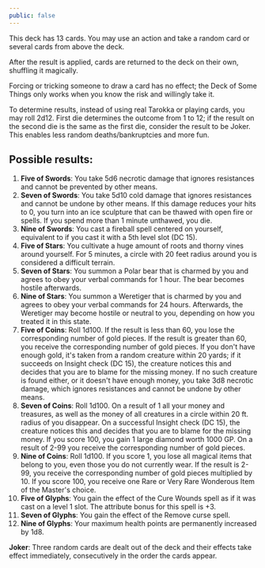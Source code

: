 ```yaml
---
public: false
---
```


This deck has 13 cards. You may use an action and take a random card or several cards from above the deck.

After the result is applied, cards are returned to the deck on their own, shuffling it magically.

Forcing or tricking someone to draw a card has no effect; the Deck of Some Things only works when you know the risk and willingly take it.

To determine results, instead of using real Tarokka or playing cards, you may roll 2d12. First die determines the outcome from 1 to 12; if the result on the second die is the same as the first die, consider the result to be Joker. This enables less random deaths/bankruptcies and more fun.

## Possible results:

1. **Five of Swords**: You take 5d6 necrotic damage that ignores resistances and cannot be prevented by other means.
2. **Seven of Swords**: You take 5d10 cold damage that ignores resistances and cannot be undone by other means. If this damage reduces your hits to 0, you turn into an ice sculpture that can be thawed with open fire or spells. If you spend more than 1 minute unthawed, you die.
3. **Nine of Swords**: You cast a fireball spell centered on yourself, equivalent to if you cast it with a 5th level slot (DC 15).
4. **Five of Stars**: You cultivate a huge amount of roots and thorny vines around yourself. For 5 minutes, a circle with 20 feet radius around you is considered a difficult terrain.
5. **Seven of Stars**: You summon a Polar bear that is charmed by you and agrees to obey your verbal commands for 1 hour. The bear becomes hostile afterwards.
6. **Nine of Stars**: You summon a Weretiger that is charmed by you and agrees to obey your verbal commands for 24 hours. Afterwards, the Weretiger may become hostile or neutral to you, depending on how you treated it in this state.
7. **Five of Coins**: Roll 1d100. If the result is less than 60, you lose the corresponding number of gold pieces. If the result is greater than 60, you receive the corresponding number of gold pieces. If you don't have enough gold, it's taken from a random creature within 20 yards; if it succeeds on Insight check (DC 15), the creature notices this and decides that you are to blame for the missing money. If no such creature is found either, or it doesn't have enough money, you take 3d8 necrotic damage, which ignores resistances and cannot be undone by other means.
8. **Seven of Coins**: Roll 1d100. On a result of 1 all your money and treasures, as well as the money of all creatures in a circle within 20 ft. radius of you disappear. On a successful Insight check (DC 15), the creature notices this and decides that you are to blame for the missing money. If you score 100, you gain 1 large diamond worth 1000 GP. On a result of 2-99 you receive the corresponding number of gold pieces.
9. **Nine of Coins**: Roll 1d100. If you score 1, you lose all magical items that belong to you, even those you do not currently wear. If the result is 2-99, you receive the corresponding number of gold pieces multiplied by 10. If you score 100, you receive one Rare or Very Rare Wonderous Item of the Master's choice.
10. **Five of Glyphs**: You gain the effect of the Cure Wounds spell as if it was cast on a level 1 slot. The attribute bonus for this spell is +3.
11. **Seven of Glyphs**: You gain the effect of the Remove curse spell.
12. **Nine of Glyphs**: Your maximum health points are permanently increased by 1d8.

**Joker**: Three random cards are dealt out of the deck and their effects take effect immediately, consecutively in the order the cards appear.